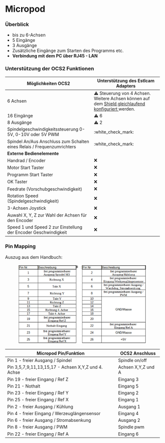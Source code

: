 # Micropod

### Überblick

* bis zu 6-Achsen
* 5 Eingänge
* 3 Ausgänge
* Zusätzliche Eingänge zum Starten des Programms etc.
* **Verbindung mit dem PC über RJ45 - LAN**

### Unterstützung der OCS2 Funktionen <a href="#unterstuetzung-des-ocs2-funktionen" id="unterstuetzung-des-ocs2-funktionen"></a>

| Möglichkeiten OCS2                                                      | Unterstützung des Estlcam Adapters                                                                                                                                     |
| ----------------------------------------------------------------------- | ---------------------------------------------------------------------------------------------------------------------------------------------------------------------- |
| 6 Achsen                                                                | :warning: Steuerung von 4 Achsen. Weitere Achsen können auf dem [Shield gleichlaufend konfiguriert ](../../mainboard/anschluesse-jumper.md#achsenkonfiguration)werden. |
| 16 Eingänge                                                             | :warning: 6                                                                                                                                                            |
| 8 Ausgänge                                                              | :warning: 2                                                                                                                                                            |
| Spindelgeschwindigkeitssteuerung 0-5V, 0-10V oder 5V PWM                | :white\_check\_mark:                                                                                                                                                   |
| Spindel An/Aus Anschluss zum Schalten eines Relais / Frequenzumrichters | :white\_check\_mark:                                                                                                                                                   |
| **Externe Bedienelemente**                                              |                                                                                                                                                                        |
| Handrad / Encoder                                                       | :x:                                                                                                                                                                    |
| Motor Start Taster                                                      | :x:                                                                                                                                                                    |
| Programm Start Taster                                                   | :x:                                                                                                                                                                    |
| OK Taster                                                               | :x:                                                                                                                                                                    |
| Feedrate (Vorschubgeschwindigkeit)                                      | :x:                                                                                                                                                                    |
| Rotation Speed (Spindelgeschwindigkeit)                                 | :x:                                                                                                                                                                    |
| 3-Achsen Joystick                                                       | :x:                                                                                                                                                                    |
| Auwahl X, Y, Z zur Wahl der Achsen für den Encoder                      | :x:                                                                                                                                                                    |
| Speed 1 und Speed 2 zur Einstellung der Encoder Geschwindigkeit         | :x:                                                                                                                                                                    |

### Pin Mapping <a href="#undefined" id="undefined"></a>

Auszug aus dem Handbuch:

<figure><img src="../../../../.gitbook/assets/micropod.png" alt=""><figcaption></figcaption></figure>

| Micropod Pin/Funktion                               | OCS2 Anschluss     |
| --------------------------------------------------- | ------------------ |
| Pin 1 - freier Ausgang / Spindel                    | Spindle on/off     |
| Pin 3,5,7,9,11,13,15,17 - Achsen X,Y,Z und 4. Achse | Achsen X,Y,Z und A |
| Pin 19 - freier Eingang / Ref Z                     | Eingang 3          |
| Pin 21 - Nothalt                                    | Eingang 5          |
| Pin 23 - freier Eingang / Ref Y                     | Eingang 2          |
| Pin 25 - freier Eingang / Ref X                     | Eingang 1          |
| Pin 2 - freier Ausgang / Kühlung                    | Ausgang 1          |
| Pin 4 - freier Eingang / Werzeuglängensensor        | Eingang 4          |
| Pin 6 - freier Ausgang / Stromabsenkung             | Ausgang 2          |
| Pin 8 - freier Ausgang / PWM                        | Spindle pwm        |
| Pin 22 - freier Eingang / Ref A                     | Eingang 6          |

